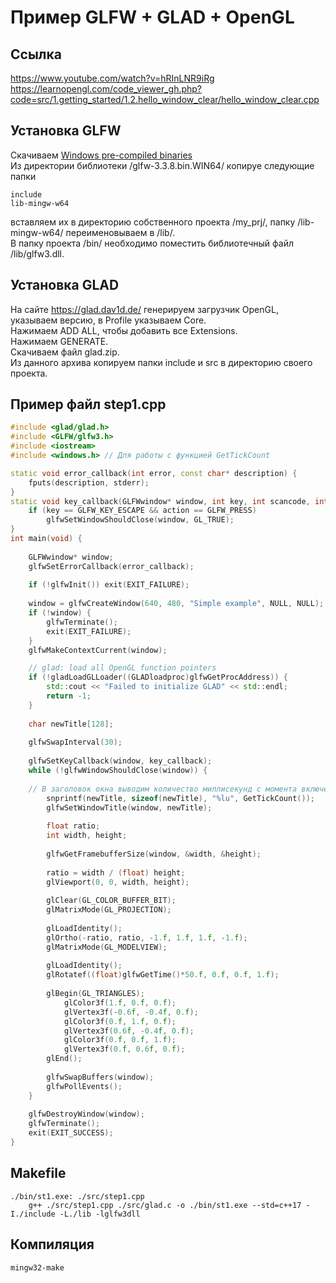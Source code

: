 # Пример GLFW + GLAD + OpenGL

## Ссылка
https://www.youtube.com/watch?v=hRInLNR9iRg  
https://learnopengl.com/code_viewer_gh.php?code=src/1.getting_started/1.2.hello_window_clear/hello_window_clear.cpp  

## Установка GLFW
Скачиваем [Windows pre-compiled binaries](https://github.com/glfw/glfw/releases/download/3.3.8/glfw-3.3.8.bin.WIN64.zip)  
Из директории библиотеки /glfw-3.3.8.bin.WIN64/ копируе следующие папки
```
include
lib-mingw-w64
```
вставляем их в директорию собственного проекта /my_prj/, папку /lib-mingw-w64/ переименовываем в /lib/.  
В папку проекта /bin/ необходимо поместить библиотечный файл /lib/glfw3.dll. 

## Установка GLAD
На сайте https://glad.dav1d.de/ генерируем загрузчик OpenGL, указываем версию, в Profile указываем Core.  
Нажимаем ADD ALL, чтобы добавить все Extensions.  
Нажимаем GENERATE.  
Скачиваем файл glad.zip.  
Из данного архива копируем папки include и src в директорию своего проекта. 

## Пример файл step1.cpp
```cpp
#include <glad/glad.h>
#include <GLFW/glfw3.h>
#include <iostream>
#include <windows.h> // Для работы с функцией GetTickCount

static void error_callback(int error, const char* description) {
    fputs(description, stderr);
}
static void key_callback(GLFWwindow* window, int key, int scancode, int action, int mods) {
    if (key == GLFW_KEY_ESCAPE && action == GLFW_PRESS)
        glfwSetWindowShouldClose(window, GL_TRUE);
}
int main(void) {
    
    GLFWwindow* window;
    glfwSetErrorCallback(error_callback);
    
    if (!glfwInit()) exit(EXIT_FAILURE);
    
    window = glfwCreateWindow(640, 480, "Simple example", NULL, NULL);
    if (!window) {
        glfwTerminate();
        exit(EXIT_FAILURE);
    }
    glfwMakeContextCurrent(window);

    // glad: load all OpenGL function pointers
    if (!gladLoadGLLoader((GLADloadproc)glfwGetProcAddress)) {
        std::cout << "Failed to initialize GLAD" << std::endl;
        return -1;
    }
    
    char newTitle[128];
    
    glfwSwapInterval(30);
    
    glfwSetKeyCallback(window, key_callback);
    while (!glfwWindowShouldClose(window)) {
        
	// В заголовок окна выводим количество миллисекунд с момента включения ПК.
      	snprintf(newTitle, sizeof(newTitle), "%lu", GetTickCount());
      	glfwSetWindowTitle(window, newTitle);
	
        float ratio;
        int width, height;
        
        glfwGetFramebufferSize(window, &width, &height);
        
        ratio = width / (float) height;
        glViewport(0, 0, width, height);
        
        glClear(GL_COLOR_BUFFER_BIT);
        glMatrixMode(GL_PROJECTION);
        
        glLoadIdentity();
        glOrtho(-ratio, ratio, -1.f, 1.f, 1.f, -1.f);
        glMatrixMode(GL_MODELVIEW);
        
        glLoadIdentity();
        glRotatef((float)glfwGetTime()*50.f, 0.f, 0.f, 1.f);
        
        glBegin(GL_TRIANGLES);
            glColor3f(1.f, 0.f, 0.f);
            glVertex3f(-0.6f, -0.4f, 0.f);
            glColor3f(0.f, 1.f, 0.f);
            glVertex3f(0.6f, -0.4f, 0.f);
            glColor3f(0.f, 0.f, 1.f);
            glVertex3f(0.f, 0.6f, 0.f);
        glEnd();
        
        glfwSwapBuffers(window);
        glfwPollEvents();
    }
    
    glfwDestroyWindow(window);
    glfwTerminate();
    exit(EXIT_SUCCESS);
}
```

## Makefile
```
./bin/st1.exe: ./src/step1.cpp
	g++ ./src/step1.cpp ./src/glad.c -o ./bin/st1.exe --std=c++17 -I./include -L./lib -lglfw3dll
```

## Компиляция
```
mingw32-make
```
